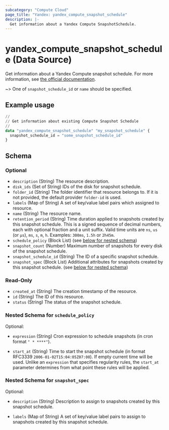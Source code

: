 ```yaml
---
subcategory: "Compute Cloud"
page_title: "Yandex: yandex_compute_snapshot_schedule"
description: |-
  Get information about a Yandex Compute SnapshotSchedule.
---
```


# yandex_compute_snapshot_schedule (Data Source)

Get information about a Yandex Compute snapshot schedule. For more information, see [the official documentation](https://yandex.cloud/docs/compute/concepts/snapshot-schedule).

~> One of `snapshot_schedule_id` or `name` should be specified.

## Example usage

```terraform
//
// Get information about existing Compute Snapshot Schedule
//
data "yandex_compute_snapshot_schedule" "my_snapshot_schedule" {
  snapshot_schedule_id = "some_snapshot_schedule_id"
}
```

<!-- schema generated by tfplugindocs -->
## Schema

### Optional

- `description` (String) The resource description.
- `disk_ids` (Set of String) IDs of the disk for snapshot schedule.
- `folder_id` (String) The folder identifier that resource belongs to. If it is not provided, the default provider `folder-id` is used.
- `labels` (Map of String) A set of key/value label pairs which assigned to resource.
- `name` (String) The resource name.
- `retention_period` (String) Time duration applied to snapshots created by this snapshot schedule. This is a signed sequence of decimal numbers, each with optional fraction and a unit suffix. Valid time units are `ns`, `us` (or `µs`), `ms`, `s`, `m`, `h`. Examples: `300ms`, `1.5h` or `2h45m`.
- `schedule_policy` (Block List) (see [below for nested schema](#nestedblock--schedule_policy))
- `snapshot_count` (Number) Maximum number of snapshots for every disk of the snapshot schedule.
- `snapshot_schedule_id` (String) The ID of a specific snapshot schedule.
- `snapshot_spec` (Block List) Additional attributes for snapshots created by this snapshot schedule. (see [below for nested schema](#nestedblock--snapshot_spec))

### Read-Only

- `created_at` (String) The creation timestamp of the resource.
- `id` (String) The ID of this resource.
- `status` (String) The status of the snapshot schedule.

<a id="nestedblock--schedule_policy"></a>
### Nested Schema for `schedule_policy`

Optional:

- `expression` (String) Cron expression to schedule snapshots (in cron format `" * ****"`).

- `start_at` (String) Time to start the snapshot schedule (in format RFC3339 `2006-01-02T15:04:05Z07:00`). If empty current time will be used. Unlike an `expression` that specifies regularity rules, the `start_at` parameter determines from what point these rules will be applied.



<a id="nestedblock--snapshot_spec"></a>
### Nested Schema for `snapshot_spec`

Optional:

- `description` (String) Description to assign to snapshots created by this snapshot schedule.

- `labels` (Map of String) A set of key/value label pairs to assign to snapshots created by this snapshot schedule.

